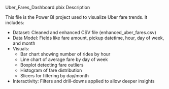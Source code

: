 Uber_Fares_Dashboard.pbix Description

This file is the Power BI project used to visualize Uber fare trends. It includes:

- Dataset: Cleaned and enhanced CSV file (enhanced_uber_fares.csv)
- Data Model: Fields like fare amount, pickup datetime, hour, day of week, and month
- Visuals:
   * Bar chart showing number of rides by hour
   * Line chart of average fare by day of week
   * Boxplot detecting fare outliers
   * Histogram of fare distribution
   * Slicers for filtering by day/month
- Interactivity: Filters and drill-downs applied to allow deeper insights


